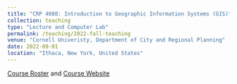 ```yaml
---
title: "CRP 4080: Introduction to Geographic Information Systems (GIS)"
collection: teaching
type: "Lecture and Computer Lab"
permalink: /teaching/2022-fall-teaching
venue: "Cornell Univeristy, Department of City and Regional Planning"
date: 2022-09-01
location: "Ithaca, New York, United States"
---
```


[Course Roster](https://classes.cornell.edu/browse/roster/FA22/class/CRP/4080) and [Course Website](https://skywalkersun15.github.io/cornell_aap_crp_4080_intro_gis/index.html)

